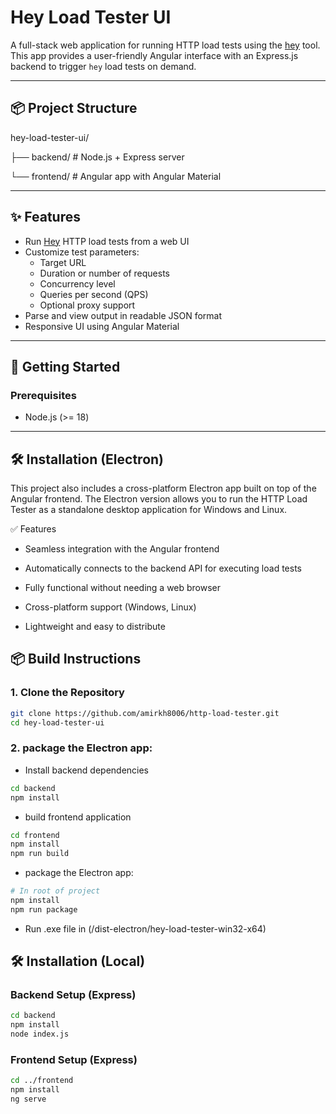 # Hey Load Tester UI

A full-stack web application for running HTTP load tests using the [hey](https://github.com/rakyll/hey) tool. This app provides a user-friendly Angular interface with an Express.js backend to trigger `hey` load tests on demand.

---

## 📦 Project Structure

hey-load-tester-ui/

├── backend/ # Node.js + Express server

└── frontend/ # Angular app with Angular Material


---

## ✨ Features

- Run [Hey](https://github.com/rakyll/hey) HTTP load tests from a web UI
- Customize test parameters:
  - Target URL
  - Duration or number of requests
  - Concurrency level
  - Queries per second (QPS)
  - Optional proxy support
- Parse and view output in readable JSON format
- Responsive UI using Angular Material

---

## 🚀 Getting Started

### Prerequisites

- Node.js (>= 18)


---

## 🛠 Installation (Electron)
This project also includes a cross-platform Electron app built on top of the Angular frontend. The Electron version allows you to run the HTTP Load Tester as a standalone desktop application for Windows and Linux.

✅ Features
 - Seamless integration with the Angular frontend

 - Automatically connects to the backend API for executing load tests

 - Fully functional without needing a web browser

 - Cross-platform support (Windows, Linux)

 - Lightweight and easy to distribute


## 📦 Build Instructions

### 1. Clone the Repository

```bash
git clone https://github.com/amirkh8006/http-load-tester.git
cd hey-load-tester-ui
```

### 2. package the Electron app:

 - Install backend dependencies
```bash
cd backend
npm install
```

 - build frontend application
```bash
cd frontend
npm install
npm run build
```
 - package the Electron app:
```bash
# In root of project
npm install
npm run package
```

 - Run .exe file in (/dist-electron/hey-load-tester-win32-x64)

## 🛠 Installation (Local)


###  Backend Setup (Express)
```bash
cd backend
npm install
node index.js
```

###  Frontend Setup (Express)
```bash
cd ../frontend
npm install
ng serve
```

